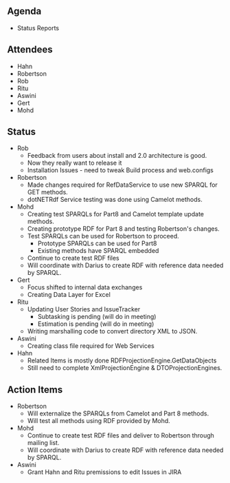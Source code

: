 ## Agenda ##
  * Status Reports

## Attendees ##
  * Hahn
  * Robertson
  * Rob
  * Ritu
  * Aswini
  * Gert
  * Mohd

## Status ##
  * Rob
    * Feedback from users about install and 2.0 architecture is good.
    * Now they really want to release it
    * Installation Issues - need to tweak Build process and web.configs
  * Robertson
    * Made changes required for RefDataService to use new SPARQL for GET methods.
    * dotNETRdf Service testing was done using Camelot methods.
  * Mohd
    * Creating test SPARQLs for Part8 and Camelot template update methods.
    * Creating prototype RDF for Part 8 and testing Robertson's changes.
    * Test SPARQLs can be used for Robertson to proceed.
      * Prototype SPARQLs can be used for Part8
      * Existing methods have SPARQL embedded
    * Continue to create test RDF files
    * Will coordinate with Darius to create RDF with reference data needed by SPARQL.
  * Gert
    * Focus shifted to internal data exchanges
    * Creating Data Layer for Excel
  * Ritu
    * Updating User Stories and IssueTracker
      * Subtasking is pending (will do in meeting)
      * Estimation is pending (will do in meeting)
    * Writing marshalling code to convert directory XML to JSON.
  * Aswini
    * Creating class file required for Web Services
  * Hahn
    * Related Items is mostly done RDFProjectionEngine.GetDataObjects
    * Still need to complete XmlProjectionEngine & DTOProjectionEngines.

## Action Items ##
  * Robertson
    * Will externalize the SPARQLs from Camelot and Part 8 methods.
    * Will test all methods using RDF provided by Mohd.
  * Mohd
    * Continue to create test RDF files and deliver to Robertson through mailing list.
    * Will coordinate with Darius to create RDF with reference data needed by SPARQL.
  * Aswini
    * Grant Hahn and Ritu premissions to edit Issues in JIRA